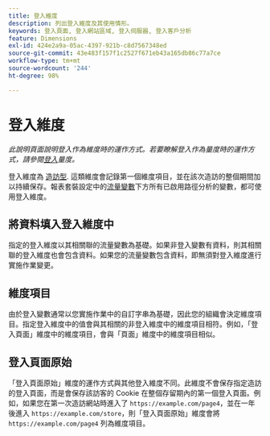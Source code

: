 ```yaml
---
title: 登入維度
description: 列出登入維度及其使用情形。
keywords: 登入頁面, 登入網站區域, 登入伺服器, 登入客戶分析
feature: Dimensions
exl-id: 424e2a9a-05ac-4397-921b-c8d7567348ed
source-git-commit: 43e483f157f1c2527f671eb43a165db86c77a7ce
workflow-type: tm+mt
source-wordcount: '244'
ht-degree: 98%

---
```


# 登入維度

*此說明頁面說明登入作為維度時的運作方式。若要瞭解登入作為量度時的運作方式，請參閱[登入](../metrics/entries.md)量度。*

登入維度為 [造訪型](../metrics/visits.md). 這類維度會記錄第一個維度項目，並在該次造訪的整個期間加以持續保存。報表套裝設定中的[流量變數](/help/admin/admin/c-manage-report-suites/c-edit-report-suites/c-traffic-variables/traffic-var.md)下方所有已啟用路徑分析的變數，都可使用登入維度。

## 將資料填入登入維度中

指定的登入維度以其相關聯的流量變數為基礎。如果非登入變數有資料，則其相關聯的登入維度也會包含資料。如果您的流量變數包含資料，即無須對登入維度進行實施作業變更。

## 維度項目

由於登入變數通常以您實施作業中的自訂字串為基礎，因此您的組織會決定維度項目。指定登入維度中的值會與其相關的非登入維度中的維度項目相符。例如，「登入頁面」維度中的維度項目，會與「頁面」維度中的維度項目相似。

## 登入頁面原始

「登入頁面原始」維度的運作方式與其他登入維度不同。此維度不會保存指定造訪的登入頁面，而是會保存該訪客的 Cookie 在整個存留期內的第一個登入頁面。例如，如果您在第一次造訪網站時進入了 `https://example.com/page4`，並在一年後進入 `https://example.com/store`，則「登入頁面原始」維度會將 `https://example.com/page4` 列為維度項目。

